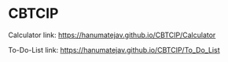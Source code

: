 # CBTCIP

Calculator link: https://hanumatejav.github.io/CBTCIP/Calculator

To-Do-List link: https://hanumatejav.github.io/CBTCIP/To_Do_List

